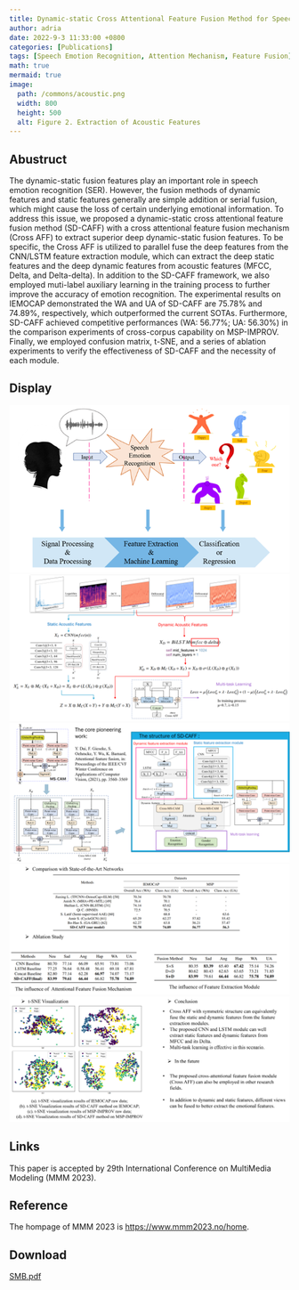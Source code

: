 ```yaml
---
title: Dynamic-static Cross Attentional Feature Fusion Method for Speech Emotion Recognition
author: adria
date: 2022-9-3 11:33:00 +0800
categories: [Publications]
tags: [Speech Emotion Recognition, Attention Mechanism, Feature Fusion]
math: true
mermaid: true
image:
  path: /commons/acoustic.png
  width: 800
  height: 500
  alt: Figure 2. Extraction of Acoustic Features
---
```


## Abustruct


The dynamic-static fusion features play an important role in speech emotion recognition (SER). However, the fusion methods of dynamic features and static features generally are simple addition or serial fusion, which might cause the loss of certain underlying emotional information. To address this issue, we proposed a dynamic-static cross attentional feature fusion method (SD-CAFF) with a cross attentional feature fusion mechanism (Cross AFF) to extract superior deep dynamic-static fusion features. To be specific, the Cross AFF is utilized to parallel fuse the deep features from the CNN/LSTM feature extraction module, which can extract the deep static features and the deep dynamic features from acoustic features (MFCC, Delta, and Delta-delta). In addition to the SD-CAFF framework, we also employed muti-label auxiliary learning in the training process to further improve the accuracy of emotion recognition. The experimental results on IEMOCAP demonstrated the WA and UA of SD-CAFF are 75.78% and 74.89%, respectively, which outperformed the current SOTAs. Furthermore, SD-CAFF achieved competitive performances (WA: 56.77%; UA: 56.30%) in the comparison experiments of cross-corpus capability on MSP-IMPROV. Finally, we employed confusion matrix, t-SNE, and a series of ablation experiments to verify the effectiveness of SD-CAFF and the necessity of each module.

## Display

<img src="/commons/sd-caff/ser.png" alt="ser" title="The process of SER">
<img src="/commons/sd-caff/structure.png" alt="structure" title="The structure of SD-CAFF">
<img src="/commons/sd-caff/cross att.png" alt="cross att" title="The cross att">
<img src="/commons/sd-caff/res1.png" alt="res1" title="res1">
<img src="/commons/sd-caff/res2.png" alt="res2" title="res2">

## Links
This paper is accepted by 29th International Conference on MultiMedia Modeling (MMM 2023).

## Reference
The hompage of MMM 2023 is https://www.mmm2023.no/home.

## Download
<a href="/commons/pubs/camera_ready.pdf">SMB.pdf</a>
